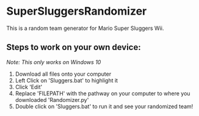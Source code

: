 # SuperSluggersRandomizer
This is a random team generator for Mario Super Sluggers Wii.

## Steps to work on your own device:
*Note: This only works on Windows 10*
1. Download all files onto your computer
2. Left Click on 'Sluggers.bat' to highlight it
3. Click 'Edit'
4. Replace 'FILEPATH' with the pathway on your computer to where you downloaded 'Randomizer.py'
5. Double click on 'Sluggers.bat' to run it and see your randomized team!
